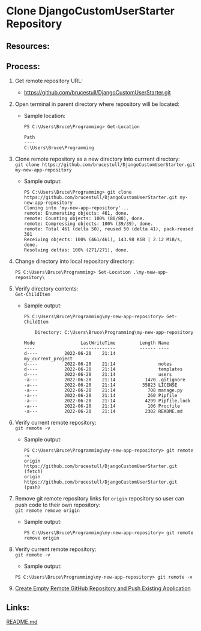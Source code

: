 # Clone DjangoCustomUserStarter Repository

## Resources:

## Process:

1. Get remote repository URL:
    * https://github.com/brucestull/DjangoCustomUserStarter.git

1. Open terminal in parent directory where repository will be located:  
    * Sample location:
        ```
        PS C:\Users\Bruce\Programming> Get-Location

        Path
        ----
        C:\Users\Bruce\Programming
        ```

1. Clone remote repository as a new directory into currrent directory:  
`git clone https://github.com/brucestull/DjangoCustomUserStarter.git my-new-app-repository`
    * Sample output:
        ```
        PS C:\Users\Bruce\Programming> git clone https://github.com/brucestull/DjangoCustomUserStarter.git my-new-app-repository
        Cloning into 'my-new-app-repository'...
        remote: Enumerating objects: 461, done.
        remote: Counting objects: 100% (80/80), done.
        remote: Compressing objects: 100% (39/39), done.
        remote: Total 461 (delta 50), reused 50 (delta 41), pack-reused 381
        Receiving objects: 100% (461/461), 143.98 KiB | 2.12 MiB/s, done.
        Resolving deltas: 100% (271/271), done.
        ```

1. Change directory into local repository directory:  
    ```
    PS C:\Users\Bruce\Programming> Set-Location .\my-new-app-repository\
    ```

1. Verify directory contents:  
`Get-ChildItem`
    * Sample output:
        ```
        PS C:\Users\Bruce\Programming\my-new-app-repository> Get-ChildItem

            Directory: C:\Users\Bruce\Programming\my-new-app-repository

        Mode                 LastWriteTime         Length Name
        ----                 -------------         ------ ----
        d----          2022-06-20    21:14                my_current_project
        d----          2022-06-20    21:14                notes
        d----          2022-06-20    21:14                templates
        d----          2022-06-20    21:14                users
        -a---          2022-06-20    21:14           1470 .gitignore
        -a---          2022-06-20    21:14          35823 LICENSE
        -a---          2022-06-20    21:14            708 manage.py
        -a---          2022-06-20    21:14            260 Pipfile
        -a---          2022-06-20    21:14           4299 Pipfile.lock
        -a---          2022-06-20    21:14            106 Procfile
        -a---          2022-06-20    21:14           2302 README.md
        ```

1. Verify current remote repository:  
`git remote -v`
    * Sample output:
        ```
        PS C:\Users\Bruce\Programming\my-new-app-repository> git remote -v
        origin  https://github.com/brucestull/DjangoCustomUserStarter.git (fetch)
        origin  https://github.com/brucestull/DjangoCustomUserStarter.git (push)
        ```

1. Remove git remote repository links for `origin` repository so user can push code to their own repository:  
`git remote remove origin`
    * Sample output:
        ```
        PS C:\Users\Bruce\Programming\my-new-app-repository> git remote remove origin
        ```

1. Verify current remote repository:  
`git remote -v`
    * Sample output:
    ```
    PS C:\Users\Bruce\Programming\my-new-app-repository> git remote -v
    ```

1. [Create Empty Remote GitHub Repository and Push Existing Application](create_empty_remote_repo_push_existing_application.md)


## Links:
[README.md](../README.md)